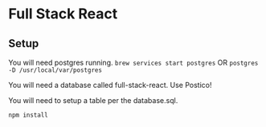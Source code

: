 # Full Stack React

## Setup

You will need postgres running.
`brew services start postgres`
OR
`postgres -D /usr/local/var/postgres` 

You will need a database called full-stack-react.
Use Postico!

You will need to setup a table per the database.sql.

`npm install`



